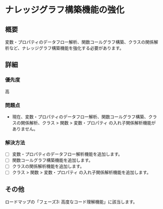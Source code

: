 # ナレッジグラフ構築機能の強化

## 概要

変数・プロパティのデータフロー解析、関数コールグラフ構築、クラスの関係解析など、ナレッジグラフ構築機能を強化する必要があります。

## 詳細

### 優先度

高

### 問題点

- 現在、変数・プロパティのデータフロー解析、関数コールグラフ構築、クラスの関係解析、クラス > 関数 > 変数・プロパティ の入れ子関係解析機能がありません。

### 解決方法

- [ ] 変数・プロパティのデータフロー解析機能を追加します。
- [ ] 関数コールグラフ構築機能を追加します。
- [ ] クラスの関係解析機能を追加します。
- [ ] クラス > 関数 > 変数・プロパティ の入れ子関係解析機能を追加します。

## その他

ロードマップの「フェーズ3: 高度なコード理解機能」に該当します。
